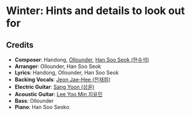 # Winter: Hints and details to look out for

## Credits

* **Composer**: Handong, [Ollounder](https://www.discogs.com/artist/6450665-Ollounder), [Han Soo Seok (한수석)](https://www.discogs.com/artist/9789244-%ED%95%9C%EC%88%98%EC%84%9D)
* **Arranger**: Ollounder, Han Soo Seok
* **Lyrics**: Handong, Ollounder, Han Soo Seok
* **Backing Vocals**: [Jeon Jae-Hee (전재희)](https://www.discogs.com/artist/6387427-%EC%A0%84%EC%9E%AC%ED%9D%AC)
* **Electric Guitar**: [Sang Yoon (상윤)](https://www.discogs.com/artist/11137961-%EC%83%81%EC%9C%A4)
* **Acoustic Guitar**: [Lee Yoo Min 지유민](https://www.discogs.com/artist/11137958-%EC%A7%80%EC%9C%A0%EB%AF%BC)
* **Bass**: Ollounder
* **Piano**: Han Soo Seoko
